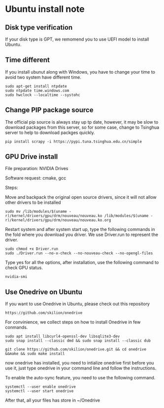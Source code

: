 #  Ubuntu install note

## Disk type verification
If your disk type is GPT, we remomend you to use UEFI model to install Ubuntu.
## Time different
If you install ubunut along with Windows, you have to change your time to avoid two system have different time.

``` shell
sudo apt-get install ntpdate
sudo ntpdate time.windows.com
sudo hwclock --localtime --systohc
```

## Change PIP package source
The official pip source is always stay up tp date, however, it may be slow to download packages from this server, so for some case, change to Tsinghua server to help to download packges quickly.
```
pip install scrapy -i https://pypi.tuna.tsinghua.edu.cn/simple
```
## GPU Drive install
File preparation:
NVIDIA Drives

Software request:
cmake, gcc

Steps:

Move and backpack the original open source drivers, since it will not allow other drivers to be installed
```
sudo mv /lib/modules/$(uname -r)/kernel/drivers/gpu/drm/nouveau/nouveau.ko /lib/modules/$(uname -r)/kernel/drivers/gpu/drm/nouveau/nouveau.ko.org
```
Restart system and after system start up, type the following commands in the fold where you download you driver. We use Driver.run to represent the driver.
```
sudo chmod +x Driver.run
sudo ./Driver.run --no-x-check --no-nouveau-check --no-opengl-files
```
Type yes for all the options, after installation, use the following command to check GPU status.
```
nvidia-smi
```
## Use Onedrive on Ubuntu 
If you want to use Onedrive in Ubuntu, please check out this repository
``` 
https://github.com/skilion/onedrive
```
For convinience, we collect steps on how to install Onedrive in few conmands.
``` 
sudo apt install libcurl4-openssl-dev libsqlite3-dev
sudo snap install --classic dmd && sudo snap install --classic dub

git clone https://github.com/skilion/onedrive.git && cd onedrive &&make && sudo make install
```

now onedrive has installed, you need to intialize onedrive first before you use it, just type onedrive in your command line and follow the instructions.

To enable the auto-sync feature, you need to use the following command.
```
systemctl --user enable onedrive
systemctl --user start onedrive
```
After that, all your files has store in ~/Onedrive